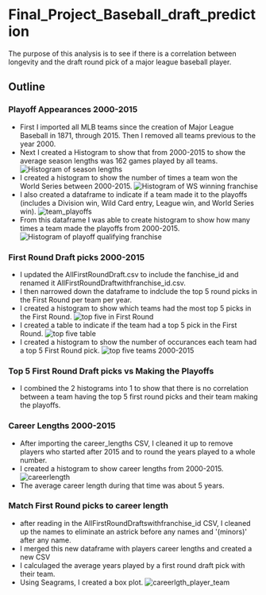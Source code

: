 # Final_Project_Baseball_draft_prediction
The purpose of this analysis is to see if there is a correlation between longevity and the draft round pick of a major league baseball player.

## Outline
### Playoff Appearances 2000-2015
- First I imported all MLB teams since the creation of Major League Baseball in 1871, through 2015.  Then I removed all teams previous to the year 2000. 
- Next I created a Histogram to show that from 2000-2015 to show the average season lengths was 162 games played by all teams.
![Histogram of season lengths](https://user-images.githubusercontent.com/96890065/178162304-72e5ecba-09be-4144-b804-9d13fe37dd35.JPG)
- I created a histogram to show the number of times a team won the World Series between 2000-2015.
![Histogram of WS winning franchise](https://user-images.githubusercontent.com/96890065/178162342-7e65909f-24c2-481e-99a4-c0019aee9689.JPG)
- I also created a dataframe to indicate if a team made it to the playoffs (includes a Division win, Wild Card entry, League win, and World Series win).
![team_playoffs](https://user-images.githubusercontent.com/96890065/178162408-f03b4e06-ae53-425d-8c4e-2793bf1bc212.JPG)
- From this dataframe I was able to create histogram to show how many times a team made the playoffs from 2000-2015.
![Histogram of playoff qualifying franchise](https://user-images.githubusercontent.com/96890065/178162390-61d262cf-d2bd-459f-8d57-30aaefbfe94e.JPG)

### First Round Draft picks 2000-2015
- I updated the AllFirstRoundDraft.csv to include the fanchise_id and renamed it AllFirstRoundDraftwithfranchise_id.csv. 
- I then narrowed down the dataframe to indclude the top 5 round picks in the First Round per team per year.
- I created a histogram to show which teams had the most top 5 picks in the First Round.
![top five in First Round](https://user-images.githubusercontent.com/96890065/178162538-321d7ae3-4637-4cf1-ae27-a96b62739bda.JPG)
- I created a table to indicate if the team had a top 5 pick in the First Round. 
![top five table](https://user-images.githubusercontent.com/96890065/178163228-2744c531-19f1-499f-a2d2-1edfd81531d3.JPG)
- I created a histogram to show the number of occurances each team had a top 5 First Round pick.
 ![top five teams 2000-2015](https://user-images.githubusercontent.com/96890065/178163223-6ea21f2a-30b3-49b0-a149-aaf6e6e66788.JPG)

### Top 5 First Round Draft picks vs Making the Playoffs
- I combined the 2 histograms into 1 to show that there is no correlation between a team having the top 5 first round picks and their team making the playoffs. 

### Career Lengths 2000-2015
- After importing the career_lengths CSV, I cleaned it up to remove players who started after 2015 and to round the years played to a whole number. 
- I created a histogram to show career lengths from 2000-2015. 
![careerlength](https://user-images.githubusercontent.com/96890065/178385389-5e8d4c46-7b5a-4e92-8140-ebdf3b701555.png)
- The average career length during that time was about 5 years.

### Match First Round picks to career length
- after reading in the AllFirstRoundDraftswithfranchise_id CSV, I cleaned up the names to eliminate an astrick before any names and '(minors)' after any name.  
- I merged this new dataframe with players career lengths and created a new CSV
- I calculaged the average years played by a first round draft pick with their team.
- Using Seagrams, I created a box plot.
![careerlgth_player_team](https://user-images.githubusercontent.com/96890065/178385746-263b0736-b43a-4a1d-887e-d1878782e945.png)
